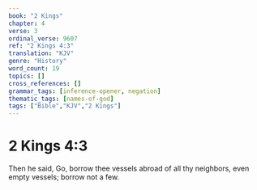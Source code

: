 ```yaml
---
book: "2 Kings"
chapter: 4
verse: 3
ordinal_verse: 9607
ref: "2 Kings 4:3"
translation: "KJV"
genre: "History"
word_count: 19
topics: []
cross_references: []
grammar_tags: [inference-opener, negation]
thematic_tags: [names-of-god]
tags: ["Bible","KJV","2 Kings"]
---
```


# 2 Kings 4:3

Then he said, Go, borrow thee vessels abroad of all thy neighbors, even empty vessels; borrow not a few.
